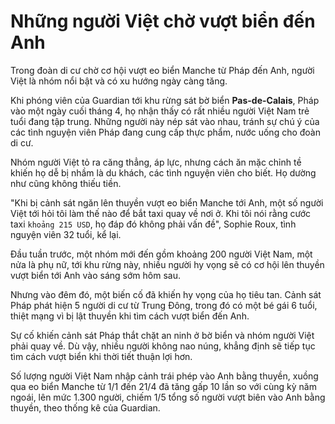 # Những người Việt chờ vượt biển đến Anh

Trong đoàn di cư chờ cơ hội vượt eo biển Manche từ Pháp đến Anh, người Việt là nhóm nổi bật và có xu hướng ngày càng tăng.

Khi phóng viên của Guardian tới khu rừng sát bờ biển **Pas-de-Calais**, Pháp vào một ngày cuối tháng 4, họ nhận thấy có rất nhiều người Việt Nam trẻ tuổi đang tập trung. Những người này nép sát vào nhau, tránh sự chú ý của các tình nguyện viên Pháp đang cung cấp thực phẩm, nước uống cho đoàn di cư.

Nhóm người Việt tỏ ra căng thẳng, áp lực, nhưng cách ăn mặc chỉnh tề khiến họ dễ bị nhầm là du khách, các tình nguyện viên cho biết. Họ dường như cũng không thiếu tiền.

"Khi bị cảnh sát ngăn lên thuyền vượt eo biển Manche tới Anh, một số người Việt tới hỏi tôi làm thế nào để bắt taxi quay về nơi ở. Khi tôi nói rằng cước taxi `khoảng 215 USD`, họ đáp đó không phải vấn đề", Sophie Roux, tình nguyện viên 32 tuổi, kể lại.

Đầu tuần trước, một nhóm mới đến gồm khoảng 200 người Việt Nam, một nửa là phụ nữ, tới khu rừng này, nhiều người hy vọng sẽ có cơ hội lên thuyền vượt biển tới Anh vào sáng sớm hôm sau.

Nhưng vào đêm đó, một biến cố đã khiến hy vọng của họ tiêu tan. Cảnh sát Pháp phát hiện 5 người di cư từ Trung Đông, trong đó có một bé gái 6 tuổi, thiệt mạng vì bị lật thuyền khi tìm cách vượt biển đến Anh.

Sự cố khiến cảnh sát Pháp thắt chặt an ninh ở bờ biển và nhóm người Việt phải quay về. Dù vậy, nhiều người không nao núng, khẳng định sẽ tiếp tục tìm cách vượt biển khi thời tiết thuận lợi hơn.

Số lượng người Việt Nam nhập cảnh trái phép vào Anh bằng thuyền, xuồng qua eo biển Manche từ 1/1 đến 21/4 đã tăng gấp 10 lần so với cùng kỳ năm ngoái, lên mức 1.300 người, chiếm 1/5 tổng số người vượt biên vào Anh bằng thuyền, theo thống kê của Guardian.
